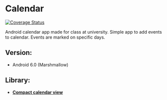 # Calendar
[![Coverage Status](https://coveralls.io/repos/github/bwnuk/calendar/badge.svg?branch=master)](https://coveralls.io/github/bwnuk/calendar?branch=master)

Android calendar app made for class at university. Simple app to add events to calendar. Events are marked on specific days.

## Version: 
- Android 6.0 (Marshmallow)
## Library: 
- [**Compact calendar view**](https://github.com/SundeepK/CompactCalendarView)
